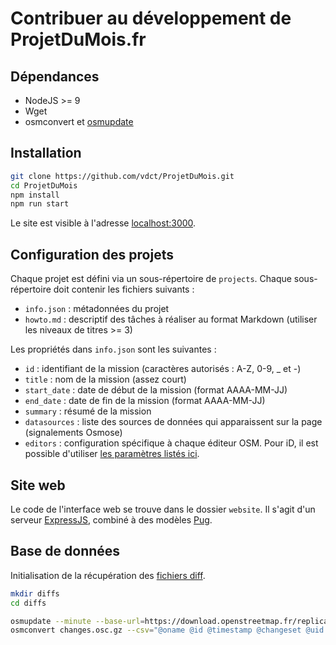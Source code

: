 # Contribuer au développement de ProjetDuMois.fr

## Dépendances

* NodeJS >= 9
* Wget
* osmconvert et [osmupdate](https://wiki.openstreetmap.org/wiki/Osmupdate)


## Installation

```bash
git clone https://github.com/vdct/ProjetDuMois.git
cd ProjetDuMois
npm install
npm run start
```

Le site est visible à l'adresse [localhost:3000](http://localhost:3000).


## Configuration des projets

Chaque projet est défini via un sous-répertoire de `projects`. Chaque sous-répertoire doit contenir les fichiers suivants :

* `info.json` : métadonnées du projet
* `howto.md` : descriptif des tâches à réaliser au format Markdown (utiliser les niveaux de titres >= 3)

Les propriétés dans `info.json` sont les suivantes :

* `id` : identifiant de la mission (caractères autorisés : A-Z, 0-9, _ et -)
* `title` : nom de la mission (assez court)
* `start_date` : date de début de la mission (format AAAA-MM-JJ)
* `end_date` : date de fin de la mission (format AAAA-MM-JJ)
* `summary` : résumé de la mission
* `datasources` : liste des sources de données qui apparaissent sur la page (signalements Osmose)
* `editors` : configuration spécifique à chaque éditeur OSM. Pour iD, il est possible d'utiliser [les paramètres listés ici](https://github.com/openstreetmap/iD/blob/develop/API.md).


## Site web

Le code de l'interface web se trouve dans le dossier `website`. Il s'agit d'un serveur [ExpressJS](http://expressjs.com/), combiné à des modèles [Pug](https://pugjs.org).


## Base de données

Initialisation de la récupération des [fichiers diff](https://wiki.openstreetmap.org/wiki/Planet.osm/diffs).

```bash
mkdir diffs
cd diffs

osmupdate --minute --base-url=https://download.openstreetmap.fr/replication/merge/france_metro_dom_com_nc/ --keep-tempfiles 2020-05-01T00:00:00Z changes.osc.gz
osmconvert changes.osc.gz --csv="@oname @id @timestamp @changeset @uid @user opening_hours delivery drive_through takeaway" --csv-headline -o=changes.csv
```
